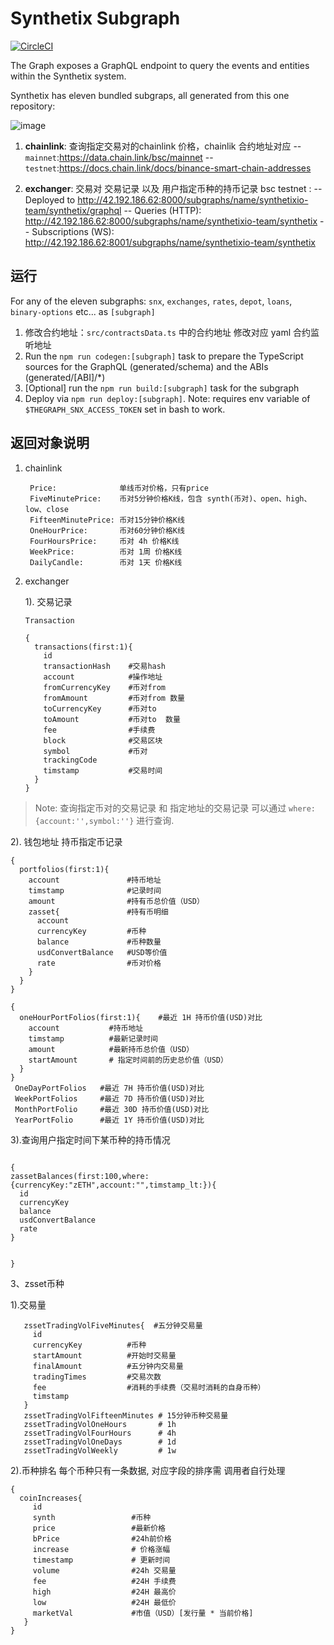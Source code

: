 # Synthetix Subgraph

[![CircleCI](https://circleci.com/gh/Synthetixio/synthetix-subgraph.svg?style=svg)](https://circleci.com/gh/Synthetixio/synthetix-subgraph)

The Graph exposes a GraphQL endpoint to query the events and entities within the Synthetix system.

Synthetix has eleven bundled subgraps, all generated from this one repository:

![image](https://user-images.githubusercontent.com/799038/79390156-32c93080-7f3d-11ea-812a-34ad3543fc28.png)

1. **chainlink**: 查询指定交易对的chainlink 价格，chainlik 合约地址对应
   -- `mainnet`:https://data.chain.link/bsc/mainnet
   -- `testnet`:https://docs.chain.link/docs/binance-smart-chain-addresses
   
2. **exchanger**: 交易对 交易记录 以及 用户指定币种的持币记录
   bsc testnet :
   -- Deployed to http://42.192.186.62:8000/subgraphs/name/synthetixio-team/synthetix/graphql
   -- Queries (HTTP):     http://42.192.186.62:8000/subgraphs/name/synthetixio-team/synthetix
   -- Subscriptions (WS): http://42.192.186.62:8001/subgraphs/name/synthetixio-team/synthetix


## 运行

For any of the eleven subgraphs: `snx`, `exchanges`, `rates`, `depot`, `loans`, `binary-options` etc... as `[subgraph]`
1. 修改合约地址：`src/contractsData.ts` 中的合约地址
   修改对应 yaml 合约监听地址
1. Run the `npm run codegen:[subgraph]` task to prepare the TypeScript sources for the GraphQL (generated/schema) and the ABIs (generated/[ABI]/\*)
2. [Optional] run the `npm run build:[subgraph]` task for the subgraph
3. Deploy via `npm run deploy:[subgraph]`. Note: requires env variable of `$THEGRAPH_SNX_ACCESS_TOKEN` set in bash to work.

## 返回对象说明

1. chainlink
    ````
     Price:              单线币对价格，只有price
     FiveMinutePrice:    币对5分钟价格K线，包含 synth(币对)、open、high、low、close
     FifteenMinutePrice: 币对15分钟价格K线
     OneHourPrice:       币对60分钟价格K线
     FourHoursPrice:     币对 4h 价格K线
     WeekPrice:          币对 1周 价格K线
     DailyCandle:        币对 1天 价格K线
    ````
2. exchanger
   
   1). 交易记录
   ````
   Transaction
   
   {
     transactions(first:1){
       id
       transactionHash    #交易hash
       account            #操作地址
       fromCurrencyKey    #币对from
       fromAmount         #币对from 数量
       toCurrencyKey      #币对to  
       toAmount           #币对to  数量
       fee                #手续费
       block              #交易区块
       symbol             #币对
       trackingCode
       timstamp           #交易时间
     }
   }
   
   ````
  >Note: 查询指定币对的交易记录 和 指定地址的交易记录 可以通过 `where:{account:'',symbol:''}` 进行查询.
  
  
   2). 钱包地址 持币指定币记录
   ```
   {
     portfolios(first:1){
       account               #持币地址
       timstamp              #记录时间
       amount                #持有币总价值（USD）
       zasset{               #持有币明细
         account              
         currencyKey         #币种
         balance             #币种数量
         usdConvertBalance   #USD等价值
         rate                #币对价格
       }
     }
   }
   
   {
     oneHourPortFolios(first:1){    #最近 1H 持币价值(USD)对比
       account           #持币地址
       timstamp          #最新记录时间
       amount            #最新持币总价值（USD）
       startAmount       # 指定时间前的历史总价值（USD）
     }
   }
    OneDayPortFolios   #最近 7H 持币价值(USD)对比
    WeekPortFolios     #最近 7D 持币价值(USD)对比
    MonthPortFolio     #最近 30D 持币价值(USD)对比
    YearPortFolio      #最近 1Y 持币价值(USD)对比
   ```
  3).查询用户指定时间下某币种的持币情况
  ```
  
{
  zassetBalances(first:100,where:{currencyKey:"zETH",account:"",timstamp_lt:}){
    id
    currencyKey
    balance
    usdConvertBalance
    rate
  }
 
  
}
  ```



3、zsset币种

 
  1).交易量
  ```
     zssetTradingVolFiveMinutes{  #五分钟交易量
       id
       currencyKey          #币种
       startAmount          #开始时交易量
       finalAmount          #五分钟内交易量
       tradingTimes         #交易次数
       fee                  #消耗的手续费（交易时消耗的自身币种）
       timstamp             
     }
     zssetTradingVolFifteenMinutes # 15分钟币种交易量
     zssetTradingVolOneHours       # 1h 
     zssetTradingVolFourHours      # 4h
     zssetTradingVolOneDays        # 1d
     zssetTradingVolWeekly         # 1w
  ```
  
  
   2).币种排名
      每个币种只有一条数据, 对应字段的排序需 调用者自行处理
   ```
   {  
     coinIncreases{ 
        id        
        synth                 #币种
        price                 #最新价格
        bPrice                #24h前价格
        increase              # 价格涨幅
        timestamp             # 更新时间
        volume                #24h 交易量
        fee                   #24H 手续费
        high                  #24H 最高价
        low                   #24H 最低价
        marketVal             #市值（USD）[发行量 * 当前价格]
      }
   }
   ```